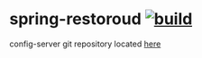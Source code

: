 spring-restoroud [![build](https://travis-ci.org/daggerok/spring-restoroud.svg?branch=master)](https://travis-ci.org/daggerok/spring-restoroud)
==========================

config-server git repository located [here](https://github.com/daggerok/spring-restoroud-config)
